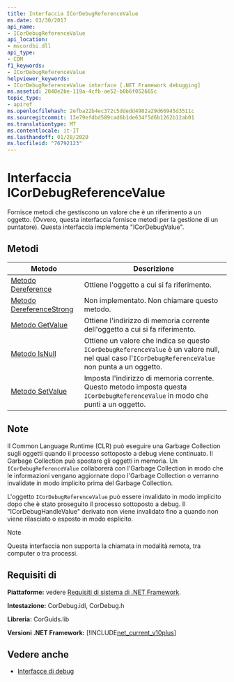 ```yaml
---
title: Interfaccia ICorDebugReferenceValue
ms.date: 03/30/2017
api_name:
- ICorDebugReferenceValue
api_location:
- mscordbi.dll
api_type:
- COM
f1_keywords:
- ICorDebugReferenceValue
helpviewer_keywords:
- ICorDebugReferenceValue interface [.NET Framework debugging]
ms.assetid: 2040e2be-119a-4cfb-ae52-b0b6f052665c
topic_type:
- apiref
ms.openlocfilehash: 2efba22b4ec372c5ddedd4982a29d66945d3511c
ms.sourcegitcommit: 13e79efdbd589cad6b1de634f5d6b1262b12ab01
ms.translationtype: MT
ms.contentlocale: it-IT
ms.lasthandoff: 01/28/2020
ms.locfileid: "76792123"
---
```

# <a name="icordebugreferencevalue-interface"></a>Interfaccia ICorDebugReferenceValue
Fornisce metodi che gestiscono un valore che è un riferimento a un oggetto. (Ovvero, questa interfaccia fornisce metodi per la gestione di un puntatore). Questa interfaccia implementa "ICorDebugValue".  
  
## <a name="methods"></a>Metodi  
  
|Metodo|Descrizione|  
|------------|-----------------|  
|[Metodo Dereference](icordebugreferencevalue-dereference-method.md)|Ottiene l'oggetto a cui si fa riferimento.|  
|[Metodo DereferenceStrong](icordebugreferencevalue-dereferencestrong-method.md)|Non implementato. Non chiamare questo metodo.|  
|[Metodo GetValue](icordebugreferencevalue-getvalue-method.md)|Ottiene l'indirizzo di memoria corrente dell'oggetto a cui si fa riferimento.|  
|[Metodo IsNull](icordebugreferencevalue-isnull-method.md)|Ottiene un valore che indica se questo `ICorDebugReferenceValue` è un valore null, nel qual caso l'`ICorDebugReferenceValue` non punta a un oggetto.|  
|[Metodo SetValue](icordebugreferencevalue-setvalue-method.md)|Imposta l'indirizzo di memoria corrente. Questo metodo imposta questa `ICorDebugReferenceValue` in modo che punti a un oggetto.|  
  
## <a name="remarks"></a>Note  
 Il Common Language Runtime (CLR) può eseguire una Garbage Collection sugli oggetti quando il processo sottoposto a debug viene continuato. Il Garbage Collection può spostare gli oggetti in memoria. Un `ICorDebugReferenceValue` collaborerà con l'Garbage Collection in modo che le informazioni vengano aggiornate dopo l'Garbage Collection o verranno invalidate in modo implicito prima del Garbage Collection.  
  
 L'oggetto `ICorDebugReferenceValue` può essere invalidato in modo implicito dopo che è stato proseguito il processo sottoposto a debug. Il "ICorDebugHandleValue" derivato non viene invalidato fino a quando non viene rilasciato o esposto in modo esplicito.  
  
> [!NOTE]
> Questa interfaccia non supporta la chiamata in modalità remota, tra computer o tra processi.  
  
## <a name="requirements"></a>Requisiti di  
 **Piattaforme:** vedere [Requisiti di sistema di .NET Framework](../../../../docs/framework/get-started/system-requirements.md).  
  
 **Intestazione:** CorDebug.idl, CorDebug.h  
  
 **Libreria:** CorGuids.lib  
  
 **Versioni .NET Framework:** [!INCLUDE[net_current_v10plus](../../../../includes/net-current-v10plus-md.md)]  
  
## <a name="see-also"></a>Vedere anche

- [Interfacce di debug](debugging-interfaces.md)
